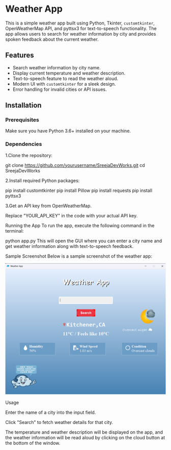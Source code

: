 # Weather App

This is a simple weather app built using Python, Tkinter, `customtkinter`, OpenWeatherMap API, and pyttsx3 for text-to-speech functionality. The app allows users to search for weather information by city and provides spoken feedback about the current weather.

## Features

- Search weather information by city name.
- Display current temperature and weather description.
- Text-to-speech feature to read the weather aloud.
- Modern UI with `customtkinter` for a sleek design.
- Error handling for invalid cities or API issues.

## Installation

### Prerequisites

Make sure you have Python 3.6+ installed on your machine.

### Dependencies

1.Clone the repository:

  
   git clone https://github.com/yourusername/SreejaDevWorks.git
   cd SreejaDevWorks
   
2.Install required Python packages:


pip install customtkinter
pip install Pillow
pip install requests
pip install pyttsx3


3.Get an API key from OpenWeatherMap.

Replace "YOUR_API_KEY" in the code with your actual API key.


Running the App
To run the app, execute the following command in the terminal:

python app.py
This will open the GUI where you can enter a city name and get weather information along with text-to-speech feedback.

Sample Screenshot
Below is a sample screenshot of the weather app:

![img.png](Images/img.png)

Usage

Enter the name of a city into the input field.

Click "Search" to fetch weather details for that city.

The temperature and weather description will be displayed on the app, and the weather information will be read aloud by clicking on the cloud button at the bottom of the window.